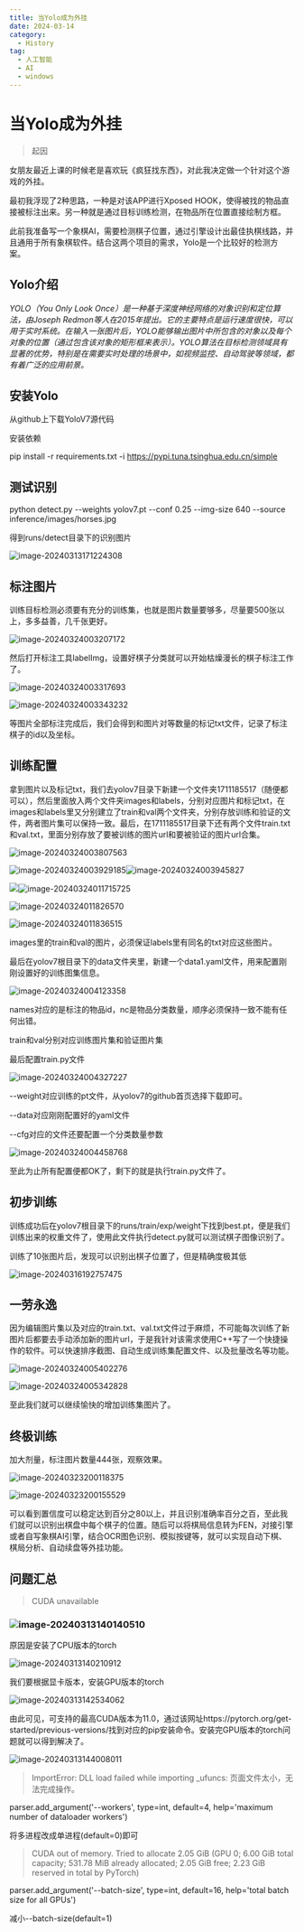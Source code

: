 ```yaml
---
title: 当Yolo成为外挂
date: 2024-03-14
category:
  - History
tag:
  - 人工智能
  - AI
  - windows
---
```


# 当Yolo成为外挂

> 起因

女朋友最近上课的时候老是喜欢玩《疯狂找东西》，对此我决定做一个针对这个游戏的外挂。

最初我浮现了2种思路，一种是对该APP进行Xposed HOOK，使得被找的物品直接被标注出来。另一种就是通过目标训练检测，在物品所在位置直接绘制方框。

此前我准备写一个象棋AI，需要检测棋子位置，通过引擎设计出最佳执棋线路，并且通用于所有象棋软件。结合这两个项目的需求，Yolo是一个比较好的检测方案。

## Yolo介绍

*YOLO（You Only Look Once）是一种基于深度神经网络的对象识别和定位算法，由Joseph Redmon等人在2015年提出。它的主要特点是运行速度很快，可以用于实时系统。在输入一张图片后，YOLO能够输出图片中所包含的对象以及每个对象的位置（通过包含该对象的矩形框来表示）。YOLO算法在目标检测领域具有显著的优势，特别是在需要实时处理的场景中，如视频监控、自动驾驶等领域，都有着广泛的应用前景。*

## 安装Yolo

从github上下载YoloV7源代码

安装依赖

pip install -r requirements.txt -i https://pypi.tuna.tsinghua.edu.cn/simple

## 测试识别

python detect.py --weights yolov7.pt --conf 0.25 --img-size 640 --source inference/images/horses.jpg

得到runs/detect目录下的识别图片

![image-20240313171224308](https://wqby-1304194722.cos.ap-nanjing.myqcloud.com/img/image-20240313171224308.png)

## 标注图片

训练目标检测必须要有充分的训练集，也就是图片数量要够多，尽量要500张以上，多多益善，几千张更好。

![image-20240324003207172](https://wqby-1304194722.cos.ap-nanjing.myqcloud.com/img/image-20240324003207172.png)

然后打开标注工具labelImg，设置好棋子分类就可以开始枯燥漫长的棋子标注工作了。

![image-20240324003317693](https://wqby-1304194722.cos.ap-nanjing.myqcloud.com/img/image-20240324003317693.png)

![image-20240324003343232](https://wqby-1304194722.cos.ap-nanjing.myqcloud.com/img/image-20240324003343232.png)

等图片全部标注完成后，我们会得到和图片对等数量的标记txt文件，记录了标注棋子的id以及坐标。

## 训练配置

拿到图片以及标记txt，我们去yolov7目录下新建一个文件夹1711185517（随便都可以），然后里面放入两个文件夹images和labels，分别对应图片和标记txt，在images和labels里又分别建立了train和val两个文件夹，分别存放训练和验证的文件，两者图片集可以保持一致。最后，在1711185517目录下还有两个文件train.txt和val.txt，里面分别存放了要被训练的图片url和要被验证的图片url合集。

![image-20240324003807563](https://wqby-1304194722.cos.ap-nanjing.myqcloud.com/img/image-20240324003807563.png)

![image-20240324003929185](https://wqby-1304194722.cos.ap-nanjing.myqcloud.com/img/image-20240324003929185.png)![image-20240324003945827](https://wqby-1304194722.cos.ap-nanjing.myqcloud.com/img/image-20240324003945827.png)



![](https://wqby-1304194722.cos.ap-nanjing.myqcloud.com/img/image-20240324011709293.png)![image-20240324011715725](https://wqby-1304194722.cos.ap-nanjing.myqcloud.com/img/image-20240324011715725.png)

![image-20240324011826570](https://wqby-1304194722.cos.ap-nanjing.myqcloud.com/img/image-20240324011826570.png)

![image-20240324011836515](https://wqby-1304194722.cos.ap-nanjing.myqcloud.com/img/image-20240324011836515.png)

images里的train和val的图片，必须保证labels里有同名的txt对应这些图片。

最后在yolov7根目录下的data文件夹里，新建一个data1.yaml文件，用来配置刚刚设置好的训练图集信息。

![image-20240324004123358](https://wqby-1304194722.cos.ap-nanjing.myqcloud.com/img/image-20240324004123358.png)

names对应的是标注的物品id，nc是物品分类数量，顺序必须保持一致不能有任何出错。

train和val分别对应训练图片集和验证图片集

最后配置train.py文件

![image-20240324004327227](https://wqby-1304194722.cos.ap-nanjing.myqcloud.com/img/image-20240324004327227.png)

--weight对应训练的pt文件，从yolov7的github首页选择下载即可。

--data对应刚刚配置好的yaml文件

--cfg对应的文件还要配置一个分类数量参数

![image-20240324004458768](https://wqby-1304194722.cos.ap-nanjing.myqcloud.com/img/image-20240324004458768.png)

至此为止所有配置便都OK了，剩下的就是执行train.py文件了。

## 初步训练

训练成功后在yolov7根目录下的runs/train/exp/weight下找到best.pt，便是我们训练出来的权重文件了，使用此文件执行detect.py就可以测试棋子图像识别了。

训练了10张图片后，发现可以识别出棋子位置了，但是精确度极其低

![image-20240316192757475](https://wqby-1304194722.cos.ap-nanjing.myqcloud.com/img/image-20240316192757475.png)

## 一劳永逸

因为编辑图片集以及对应的train.txt、val.txt文件过于麻烦，不可能每次训练了新图片后都要去手动添加新的图片url，于是我针对该需求使用C++写了一个快捷操作的软件。可以快速排序截图、自动生成训练集配置文件、以及批量改名等功能。

![image-20240324005402276](https://wqby-1304194722.cos.ap-nanjing.myqcloud.com/img/image-20240324005402276.png)

![image-20240324005342828](https://wqby-1304194722.cos.ap-nanjing.myqcloud.com/img/image-20240324005342828.png)

至此我们就可以继续愉快的增加训练集图片了。

## 终极训练

加大剂量，标注图片数量444张，观察效果。

![image-20240323200118375](https://wqby-1304194722.cos.ap-nanjing.myqcloud.com/img/image-20240323200118375.png)

![image-20240323200155529](https://wqby-1304194722.cos.ap-nanjing.myqcloud.com/img/image-20240323200155529.png)

可以看到置信度可以稳定达到百分之80以上，并且识别准确率百分之百，至此我们就可以识别出棋盘中每个棋子的位置。随后可以将棋局信息转为FEN，对接引擎或者自写象棋AI引擎，结合OCR图色识别、模拟按键等，就可以实现自动下棋、棋局分析、自动续盘等外挂功能。

## 问题汇总

> CUDA unavailable

### ![image-20240313140140510](https://wqby-1304194722.cos.ap-nanjing.myqcloud.com/img/image-20240313140140510.png)

原因是安装了CPU版本的torch

![image-20240313140210912](https://wqby-1304194722.cos.ap-nanjing.myqcloud.com/img/image-20240313140210912.png)

我们要根据显卡版本，安装GPU版本的torch

![image-20240313142534062](https://wqby-1304194722.cos.ap-nanjing.myqcloud.com/img/image-20240313142534062.png)

由此可见，可支持的最高CUDA版本为11.0，通过该网址https://pytorch.org/get-started/previous-versions/找到对应的pip安装命令。安装完GPU版本的torch问题就可以得到解决了。

![image-20240313144008011](https://wqby-1304194722.cos.ap-nanjing.myqcloud.com/img/image-20240313144008011.png)

> ImportError: DLL load failed while importing _ufuncs: 页面文件太小，无法完成操作。

parser.add_argument('--workers', type=int, default=4, help='maximum number of dataloader workers')

将多进程改成单进程(default=0)即可

> CUDA out of memory. Tried to allocate 2.05 GiB (GPU 0; 6.00 GiB total capacity; 531.78 MiB already allocated; 2.05 GiB free; 2.23 GiB reserved in total by PyTorch)

parser.add_argument('--batch-size', type=int, default=16, help='total batch size for all GPUs')

减小--batch-size(default=1)
